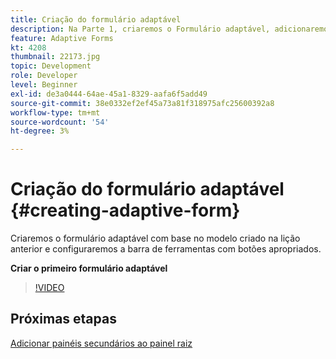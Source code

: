 ```yaml
---
title: Criação do formulário adaptável
description: Na Parte 1, criaremos o Formulário adaptável, adicionaremos e configuraremos a barra de ferramentas com botões apropriados.
feature: Adaptive Forms
kt: 4208
thumbnail: 22173.jpg
topic: Development
role: Developer
level: Beginner
exl-id: de3a0444-64ae-45a1-8329-aafa6f5add49
source-git-commit: 38e0332ef2ef45a73a81f318975afc25600392a8
workflow-type: tm+mt
source-wordcount: '54'
ht-degree: 3%

---
```


# Criação do formulário adaptável {#creating-adaptive-form}

Criaremos o formulário adaptável com base no modelo criado na lição anterior e configuraremos a barra de ferramentas com botões apropriados.

**Criar o primeiro formulário adaptável**

>[!VIDEO](https://video.tv.adobe.com/v/22173?quality=12&learn=on)

## Próximas etapas

[Adicionar painéis secundários ao painel raiz](./configuring-root-panel-and-adding-child-panels.md)
